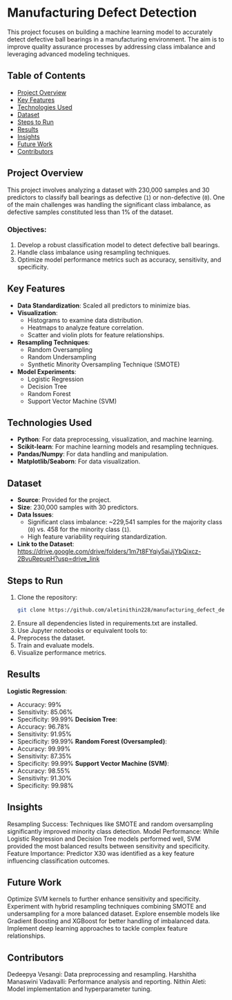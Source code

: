 # Manufacturing Defect Detection

This project focuses on building a machine learning model to accurately detect defective ball bearings in a manufacturing environment. The aim is to improve quality assurance processes by addressing class imbalance and leveraging advanced modeling techniques.

## Table of Contents
- [Project Overview](#project-overview)
- [Key Features](#key-features)
- [Technologies Used](#technologies-used)
- [Dataset](#dataset)
- [Steps to Run](#steps-to-run)
- [Results](#results)
- [Insights](#insights)
- [Future Work](#future-work)
- [Contributors](#contributors)

## Project Overview
This project involves analyzing a dataset with 230,000 samples and 30 predictors to classify ball bearings as defective (`1`) or non-defective (`0`). One of the main challenges was handling the significant class imbalance, as defective samples constituted less than 1% of the dataset.

### Objectives:
1. Develop a robust classification model to detect defective ball bearings.
2. Handle class imbalance using resampling techniques.
3. Optimize model performance metrics such as accuracy, sensitivity, and specificity.

## Key Features
- **Data Standardization**: Scaled all predictors to minimize bias.
- **Visualization**:
  - Histograms to examine data distribution.
  - Heatmaps to analyze feature correlation.
  - Scatter and violin plots for feature relationships.
- **Resampling Techniques**:
  - Random Oversampling
  - Random Undersampling
  - Synthetic Minority Oversampling Technique (SMOTE)
- **Model Experiments**:
  - Logistic Regression
  - Decision Tree
  - Random Forest
  - Support Vector Machine (SVM)

## Technologies Used
- **Python**: For data preprocessing, visualization, and machine learning.
- **Scikit-learn**: For machine learning models and resampling techniques.
- **Pandas/Numpy**: For data handling and manipulation.
- **Matplotlib/Seaborn**: For data visualization.

## Dataset
- **Source**: Provided for the project.
- **Size**: 230,000 samples with 30 predictors.
- **Data Issues**:
  - Significant class imbalance: ~229,541 samples for the majority class (`0`) vs. 458 for the minority class (`1`).
  - High feature variability requiring standardization.
- **Link to the Dataset**: https://drive.google.com/drive/folders/1m7t8FYqiy5aiJjYbQixcz-2BvuRepupH?usp=drive_link

## Steps to Run
1. Clone the repository:
   ```bash
   git clone https://github.com/aletinithin228/manufacturing_defect_detection.git
2. Ensure all dependencies listed in requirements.txt are installed.
3. Use Jupyter notebooks or equivalent tools to:
4. Preprocess the dataset.
5. Train and evaluate models.
6. Visualize performance metrics.

## Results
**Logistic Regression**:
- Accuracy: 99%
- Sensitivity: 85.06%
- Specificity: 99.99%
**Decision Tree**:
- Accuracy: 96.78%
- Sensitivity: 91.95%
- Specificity: 99.99%
**Random Forest (Oversampled)**:
- Accuracy: 99.99%
- Sensitivity: 87.35%
- Specificity: 99.99%
**Support Vector Machine (SVM)**:
- Accuracy: 98.55%
- Sensitivity: 91.30%
- Specificity: 99.98%
## Insights
Resampling Success: Techniques like SMOTE and random oversampling significantly improved minority class detection.
Model Performance: While Logistic Regression and Decision Tree models performed well, SVM provided the most balanced results between sensitivity and specificity.
Feature Importance: Predictor X30 was identified as a key feature influencing classification outcomes.
## Future Work
Optimize SVM kernels to further enhance sensitivity and specificity.
Experiment with hybrid resampling techniques combining SMOTE and undersampling for a more balanced dataset.
Explore ensemble models like Gradient Boosting and XGBoost for better handling of imbalanced data.
Implement deep learning approaches to tackle complex feature relationships.
## Contributors
Dedeepya Vesangi: Data preprocessing and resampling.
Harshitha Manaswini Vadavalli: Performance analysis and reporting.
Nithin Aleti: Model implementation and hyperparameter tuning.
